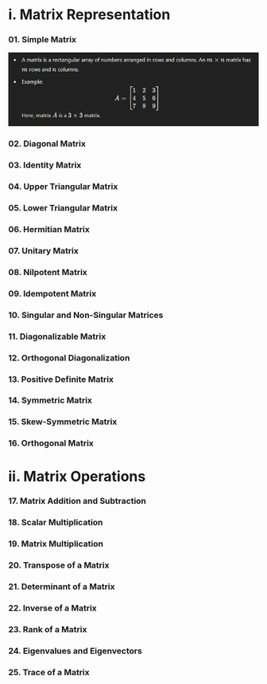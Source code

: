 

# i. Matrix Representation
### 01. Simple Matrix
![](https://github.com/samratpro/Python_Notes/blob/master/03.%20DS%20and%20ML/01.%20Math/00.%20Img/02.%20matrix/01.%20Simple%20Matrix.png)

### 02. Diagonal Matrix

### 03. Identity Matrix

### 04. Upper Triangular Matrix

### 05. Lower Triangular Matrix

### 06. Hermitian Matrix

### 07. Unitary Matrix

### 08. Nilpotent Matrix

### 09. Idempotent Matrix

### 10. Singular and Non-Singular Matrices

### 11. Diagonalizable Matrix

### 12. Orthogonal Diagonalization

### 13. Positive Definite Matrix

### 14. Symmetric Matrix

### 15. Skew-Symmetric Matrix

### 16. Orthogonal Matrix

# ii. Matrix Operations
### 17. Matrix Addition and Subtraction

### 18. Scalar Multiplication

### 19. Matrix Multiplication

### 20. Transpose of a Matrix

### 21. Determinant of a Matrix

### 22. Inverse of a Matrix

### 23. Rank of a Matrix

### 24. Eigenvalues and Eigenvectors

### 25. Trace of a Matrix











